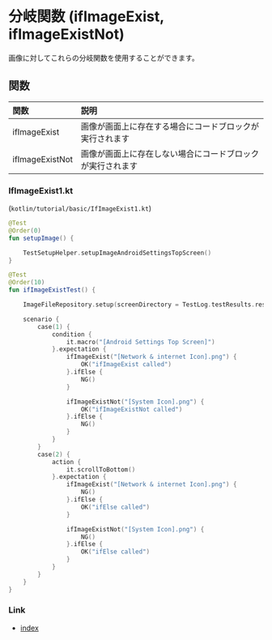 # 分岐関数 (ifImageExist, ifImageExistNot)

画像に対してこれらの分岐関数を使用することができます。

## 関数

| 関数              | 説明                            |
|:----------------|:------------------------------|
| ifImageExist    | 画像が画面上に存在する場合にコードブロックが実行されます  |
| ifImageExistNot | 画像が画面上に存在しない場合にコードブロックが実行されます |

### IfImageExist1.kt

(`kotlin/tutorial/basic/IfImageExist1.kt`)

```kotlin
@Test
@Order(0)
fun setupImage() {

    TestSetupHelper.setupImageAndroidSettingsTopScreen()
}

@Test
@Order(10)
fun ifImageExistTest() {

    ImageFileRepository.setup(screenDirectory = TestLog.testResults.resolve("images"))

    scenario {
        case(1) {
            condition {
                it.macro("[Android Settings Top Screen]")
            }.expectation {
                ifImageExist("[Network & internet Icon].png") {
                    OK("ifImageExist called")
                }.ifElse {
                    NG()
                }

                ifImageExistNot("[System Icon].png") {
                    OK("ifImageExistNot called")
                }.ifElse {
                    NG()
                }
            }
        }
        case(2) {
            action {
                it.scrollToBottom()
            }.expectation {
                ifImageExist("[Network & internet Icon].png") {
                    NG()
                }.ifElse {
                    OK("ifElse called")
                }

                ifImageExistNot("[System Icon].png") {
                    NG()
                }.ifElse {
                    OK("ifElse called")
                }
            }
        }
    }
}
```

### Link

- [index](../../../index_ja.md)

